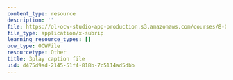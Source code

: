 ```yaml
---
content_type: resource
description: ''
file: https://ol-ocw-studio-app-production.s3.amazonaws.com/courses/8-01sc-classical-mechanics-fall-2016/d475d9ad214551f4818b7c5114ad5dbb_r2Qb0vsxa8Y.vtt
file_type: application/x-subrip
learning_resource_types: []
ocw_type: OCWFile
resourcetype: Other
title: 3play caption file
uid: d475d9ad-2145-51f4-818b-7c5114ad5dbb
---
```

